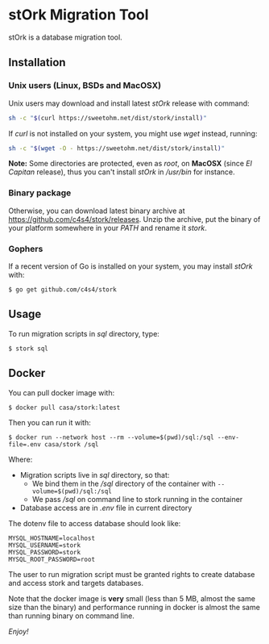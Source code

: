 # stOrk Migration Tool

stOrk is a database migration tool.

## Installation

### Unix users (Linux, BSDs and MacOSX)

Unix users may download and install latest *stOrk* release with command:

```bash
sh -c "$(curl https://sweetohm.net/dist/stork/install)"
```

If *curl* is not installed on your system, you might use *wget* instead, running:

```bash
sh -c "$(wget -O - https://sweetohm.net/dist/stork/install)"
```

**Note:** Some directories are protected, even as *root*, on **MacOSX** (since *El Capitan* release), thus you can't install *stOrk* in */usr/bin* for instance.

### Binary package

Otherwise, you can download latest binary archive at <https://github.com/c4s4/stork/releases>. Unzip the archive, put the binary of your platform somewhere in your *PATH* and rename it *stork*.

### Gophers

If a recent version of Go is installed on your system, you may install *stOrk* with:

```
$ go get github.com/c4s4/stork
```

## Usage

To run migration scripts in *sql* directory, type:

```
$ stork sql
```

## Docker

You can pull docker image with:

```
$ docker pull casa/stork:latest
```

Then you can run it with:

```
$ docker run --network host --rm --volume=$(pwd)/sql:/sql --env-file=.env casa/stork /sql
```

Where:

- Migration scripts live in *sql* directory, so that:
  - We bind them in the */sql* directory of the container with `--volume=$(pwd)/sql:/sql`
  - We pass */sql* on command line to stork running in the container
- Database access are in *.env* file in current directory

The dotenv file to access database should look like:

```
MYSQL_HOSTNAME=localhost
MYSQL_USERNAME=stork
MYSQL_PASSWORD=stork
MYSQL_ROOT_PASSWORD=root
```

The user to run migration script must be granted rights to create database and access stork and targets databases.

Note that the docker image is **very** small (less than 5 MB, almost the same size than the binary) and performance running in docker is almost the same than running binary on command line.

*Enjoy!*
